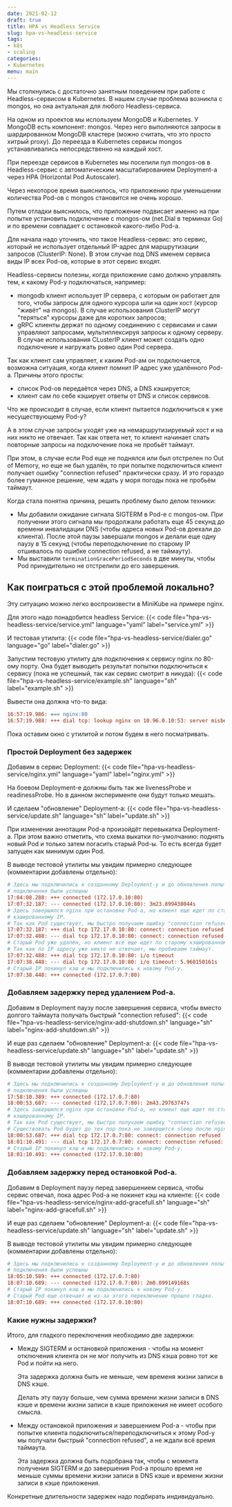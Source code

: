 ```yaml
---
date: 2021-02-12
draft: true
title: HPA vs Headless Service
slug: hpa-vs-headless-service
tags:
- k8s
- scaling
categories:
- Kubernetes
menu: main
---
```


Мы столкнулись с достаточно занятным поведением при работе с Headless-сервисом в Kubernetes. В нашем случае проблема
возникла с mongos, но она актуальная для любого Headless-сервиса.

На одном из проектов мы используем MongoDB и Kubernetes. У MongoDB есть компонент: mongos. Через него выполняются
запросы в шардированном MongoDB кластере (можно считать, что это просто хитрый proxy). До переезда в Kubernetes сервисы
mongos устанавливались непосредственно на каждый хост.

При переезде сервисов в Kubernetes мы поселили пул mongos-ов в Headless-сервис с автоматическим масштабированием
Deployment-а через HPA (Horizontal Pod Autoscaler).

Через некоторое время выяснилось, что приложению при уменьшении количества Pod-ов с mongos становится не очень хорошо.
<!--more-->
Путем отладки выяснилось, что приложение подвисает именно на при попытке установить подключение с mongos-ом (net.Dial в
терминах Go) и по времени совпадает с остановкой какого-либо Pod-а.

Для начала надо уточнить, что такое Headless-сервис: это сервис, который не использует отдельный IP-адрес для
маршрутизации запросов (ClusterIP: None). В этом случае под DNS именем сервиса виды IP всех Pod-ов, которые в этот
сервис входят.

Headless-сервисы полезны, когда приложение само должно управлять тем, к какому Pod-у подключаться, например:

- mongodb клиент использует IP сервера, с которым он работает для того, чтобы запросы для одного курсора шли на один
  хост (курсор "живёт" на mongos). В случае использования ClusterIP могут "теряться" курсоры даже для коротких запросов;
- gRPC клиенты держат по одному соединению с сервисами и сами управляют запросами, мультиплексируя запросы к одному
  серверу. В случае использования CLusterIP клиент может создать одно подключение и нагружать ровно один Pod сервера.

Так как клиент сам управляет, к каким Pod-ам он подключается, возможна ситуация, когда клиент помнит IP адрес уже
удалённого Pod-а. Причины этого просты:

- список Pod-ов передаётся через DNS, а DNS кэшируется;
- клиент сам по себе кэширует ответы от DNS и список сервисов.

Что же происходит в случае, если клиент пытается подключиться к уже несуществующему Pod-у?

А в этом случае запросы уходят уже на немаршрутизируемый хост и на них никто не отвечает. Так как ответа нет, то клиент
начинает слать повторные запросы на подключение пока не пробьёт таймаут.

При этом, в случае если Pod еще не поднялся или был отстрелен по Out of Memory, но еще не был удалён, то при попытке
подключиться клиент получает ошибку "connection refused" практически сразу. И это гораздо более гуманное решение, чем
ждать у моря погоды пока не пробьём таймаут.

Когда стала понятна причина, решить проблему было делом техники:

- Мы добавили ожидание сигнала SIGTERM в Pod-е с mongos-ом. При получении этого сигнала мы продолжали работать еще 45
  секунд до времени инвалидации DNS (чтобы адреса новых Pod-ов доехали до клиента). После этой паузы завершали mongos и
  делали еще одну паузу в 15 секунд (чтобы переподключение по старому IP отшивалось по ошибке connection refused, а не
  таймауту).
- Мы выставили `terminationGracePeriodSeconds` в две минуты, чтобы Pod принудительно не отстрелили до его завершения.

## Как поиграться с этой проблемой локально?

Эту ситуацию можно легко воспроизвести в MiniKube на примере nginx.

Для этого надо понадобится headless Service:
{{< code file="hpa-vs-headless-service/service.yml" language="yaml" label="service.yml" >}}

И тестовая утилита:
{{< code file="hpa-vs-headless-service/dialer.go" language="go" label="dialer.go" >}}

Запустим тестовую утилиту для подключения к сервису nginx по 80-ому порту. Она будет выводить результат попытки
подключиться к сервису (пока не успешный, так как сервис смотрит в никуда):
{{< code file="hpa-vs-headless-service/example.sh" language="sh" label="example.sh" >}}

Вывести она должна что-то вида:

```ini
16:57:19.986: === nginx:80
16:57:19.988: +++ dial tcp: lookup nginx on 10.96.0.10:53: server misbehaving
```

Пока оставим окно с утилитой и потом будем в него посматривать.

### Простой Deployment без задержек

Добавим в сервис Deployment:
{{< code file="hpa-vs-headless-service/nginx.yml" language="yaml" label="nginx.yml" >}}

На боевом Deployment-е должны быть так же livenessProbe и readinessProbe. Но в данном эксперименте они будут только
мешать.

И сделаем "обновление" Deployment-а:
{{< code file="hpa-vs-headless-service/update.sh" language="sh" label="update.sh" >}}

При изменении аннотации Pod-а произойдёт перевыкатка Deployment-а. При этом важно отметить, что схема выкатки
по-умолчанию: поднять новый Pod и только затем погасить старый Pod-ы. То есть всегда будет запущен как минимум один Pod.

В выводе тестовой утилиты мы увидим примерно следующее (комментарии добавлены отдельно):

```ini
# Здесь мы подключились к созданному Deployment-у и до обновления попытки
# подключения были успешны
17:04:08.288: +++ connected (172.17.0.10:80)
17:07:32.187: --- connected (172.17.0.10:80): 3m23.899438044s
# Здесь завершился nginx при остановке Pod-а, но клиент еще идет по старому
# кэшированному IP.
# Так как Pod существует, мы быстро получаем ошибку "connection refused"
17:07:32.187: +++ dial tcp 172.17.0.10:80: connect: connection refused
17:07:32.488: --- dial tcp 172.17.0.10:80: connect: connection refused: 301.155902ms
# Старый Pod уже удалён, но клиент всё еще идет по старому кэшированному IP.
# Так как по IP адресу уже никто не отвечает, мы пробиваем таймаут.
17:07:32.488: +++ dial tcp 172.17.0.10:80: i/o timeout
17:07:38.448: --- dial tcp 172.17.0.10:80: i/o timeout: 5.960150161s
# Старый IP покинул кэш и мы подключились к новому Pod-у.
17:07:38.448: +++ connected (172.17.0.7:80)
```

### Добавляем задержку перед удалением Pod-а.

Добавим в Deployment паузу после завершения сервиса, чтобы вместо долгого таймаута получать быстрый "connection
refused":
{{< code file="hpa-vs-headless-service/nginx-add-shutdown.sh" language="sh" label="nginx-add-shutdown.sh" >}}

И еще раз сделаем "обновление" Deployment-а:
{{< code file="hpa-vs-headless-service/update.sh" language="sh" label="update.sh" >}}

В выводе тестовой утилиты мы увидим примерно следующее (комментарии добавлены отдельно):

```ini
# Здесь мы подключились к созданному Deployment-у и до обновления попытки
# подключения были успешны
17:58:10.389: +++ connected (172.17.0.7:80)
18:00:53.687: --- connected (172.17.0.7:80): 2m43.29763747s
# Здесь завершился nginx при остановке Pod-а, но клиент еще идет по старому
# кэшированному IP.
# Так как Pod существует, мы быстро получаем ошибку "connection refused".
# Существовать Pod будет до тех пор пока не завершится sleep после nginx.
18:00:53.687: +++ dial tcp 172.17.0.7:80: connect: connection refused
18:01:10.491: --- dial tcp 172.17.0.7:80: connect: connection refused: 16.804114254s
# Старый IP покинул кэш и мы подключились к новому Pod-у.
18:01:10.491: +++ connected (172.17.0.10:80)
```

### Добавляем задержку перед остановкой Pod-а.

Добавим в Deployment паузу перед завершением сервиса, чтобы сервис отвечал, пока адрес Pod-а не покинет кэш на клиенте:
{{< code file="hpa-vs-headless-service/nginx-add-gracefull.sh" language="sh" label="nginx-add-gracefull.sh" >}}

И еще раз сделаем "обновление" Deployment-а:
{{< code file="hpa-vs-headless-service/update.sh" language="sh" label="update.sh" >}}

В выводе тестовой утилиты мы увидим примерно следующее (комментарии добавлены отдельно):

```ini
# Здесь мы подключились к созданному Deployment-у и до обновления попытки
# подключения были успешны
18:05:10.589: +++ connected (172.17.0.7:80)
18:07:10.689: --- connected (172.17.0.7:80): 2m0.099149168s
# Старый IP покинул кэш и мы подключились к новому Pod-у.
# Старый Pod еще отвечает и из-за этого переключение прошло гладко.
18:07:10.689: +++ connected (172.17.0.10:80)
```

### Какие нужны задержки?

Итого, для гладкого переключения необходимо две задержки:

- Между SIGTERM и остановкой приложения - чтобы на момент отключения клиента он не мог получить из DNS кэша ровно тот же
  Pod и пойти на него.

  Эта задержка должна быть не меньше, чем временя жизни записи в DNS кэше.

  Делать эту паузу больше, чем сумма времени жизни записи в DNS кэше и времени жизни записи в кэше приложения не имеет
  особого смысла.

- Между остановкой приложения и завершением Pod-а - чтобы при попытке клиента подключиться/переподключиться к этому
  Pod-у мы получали быстрый "connection refused", а не ждали всё время таймаута.

  Эта задержка должна быть подобрана так, чтобы с момента получения SIGTERM и до завершения Pod-а прошло время не меньше
  суммы времени жизни записи в DNS кэше и времени жизни записи в кэше приложения.

Конкретные длительности задержек надо подбирать индивидуально.
